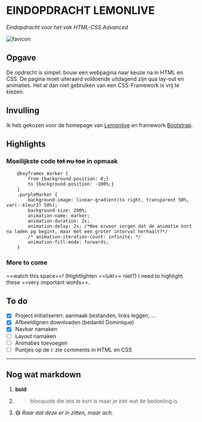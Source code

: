 # EINDOPDRACHT LEMONLIVE #
*Eindopdracht voor het vak HTML-CSS Advanced*

![favicon](https://github.com/Amplifiction/EindopdrLemonlive/assets/57922092/cc637708-f2c3-483a-83c4-07f6cb093794)

## Opgave ##
De opdracht is simpel: bouw een webpagina naar keuze na in HTML en CSS. De pagina moet uiteraard voldoende uitdagend zijn qua lay-out en animaties. Het al dan niet gebruiken van een CSS-Framework is vrij te kiezen.

## Invulling ##
Ik heb gekozen voor de homepage van [Lemonlive](https://lemonlive.be/) en framework [Bootstrap](https://getbootstrap.com/).

## Highlights ##
### Moeilijkste code ~~tot nu toe~~ in opmaak ###
```
    @keyframes marker {
        from {background-position: 0;}
        to {background-position: -100%;}
    }
    .purpleMarker {
        background-image: linear-gradient(to right, transparent 50%, var(--kleur3) 50%);
        background-size: 200%;
        animation-name: marker;
        animation-duration: 2s;
        animation-delay: 2s; /*Hoe ervoor zorgen dat de animatie kort na laden pg begint, maar met een groter interval herhaalt?*/
        /* animation-iteration-count: infinite; */ 
        animation-fill-mode: forwards;
    }

```
### More to come ###
==watch this space==! (Hightlighten ==lukt== niet?)
I need to highlight these ==very important words==.

## To do ##
- [x] Project initialiseren: aanmaak bestanden, links leggen, ...
- [x] Afbeeldignen downloaden (bedankt Dominique)
- [x] Navbar namaken
- [ ] Layout namaken
- [ ] Animaties toevoegen
- [ ] Puntjes op de i: zie comments in HTML en CSS

---

## Nog wat markdown ##
1. **bold**
2. > blocquote die iets te kort is
   > maar je ziet wat de bedoeling is
3. 😄 *Raar dat deze er in zitten, maar ach.*
